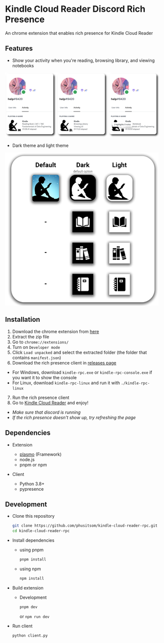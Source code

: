 # Kindle Cloud Reader Discord Rich Presence

An chrome extension that enables rich presence for Kindle Cloud Reader

## Features

- Show your activity when you're reading, browsing library, and viewing notebooks

![RPC Demo](./assets/demo-full.png)

- Dark theme and light theme

![Icon Demo](./assets/demo-icons.png)

## Installation

1. Download the chrome extension from [here](https://github.com/phusitsom/kindle-cloud-reader-rpc/releases/latest/download/kindle-rpc-extension.zip)
2. Extract the zip file
3. Go to `chrome://extensions/`
4. Turn on `Developer mode`
5. Click `Load unpacked` and select the extracted folder (the folder that contains `manifest.json`)
6. Download the rich presence client in [releases page](https://github.com/phusitsom/kindle-cloud-reader-rpc/releases/)
- For Windows, download `kindle-rpc.exe` or `kindle-rpc-console.exe` if you want it to show the console
- For Linux, download `kindle-rpc-linux` and run it with `./kindle-rpc-linux`
7. Run the rich presence client
8. Go to [Kindle Cloud Reader](https://read.amazon.com/) and enjoy!
- *Make sure that discord is running*
- *If the rich presence doesn't show up, try refreshing the page*

## Dependencies

- Extension
  - [plasmo](https://docs.plasmo.com/) (Framework)
  - node.js
  - pnpm or npm

- Client
  - Python 3.8+
  - pypresence


## Development

- Clone this repository

  ```bash
  git clone https://github.com/phusitsom/kindle-cloud-reader-rpc.git
  cd kindle-cloud-reader-rpc
  ```

- Install dependencies

  - using pnpm

    ```bash
    pnpm install
    ```

  - using npm

    ```bash
    npm install
    ```

- Build extension

  - Development

    ```bash
    pnpm dev
    ```

    or `npm run dev`

- Run client

  ```bash
  python client.py
  ```
